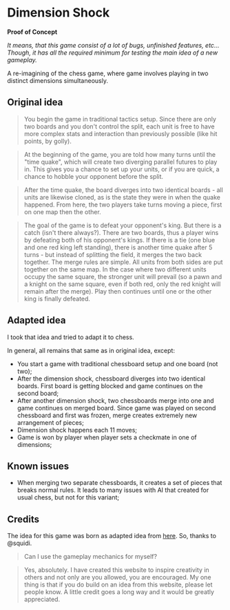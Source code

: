 # Dimension Shock

**Proof of Concept**

*It means, that this game consist of a lot of bugs, unfinished features, etc...*
*Though, it has all the required minimum for testing the main idea of a new gameplay.*

A re-imagining of the chess game, where game involves playing in two distinct dimensions simultaneously.

## Original idea

> You begin the game in traditional tactics setup.
> Since there are only two boards and you don't control the split, each unit is free to have more complex stats and interaction than previously possible (like hit points, by golly).

> At the beginning of the game, you are told how many turns until the "time quake", which will create two diverging parallel futures to play in.
> This gives you a chance to set up your units, or if you are quick, a chance to hobble your opponent before the split.

> After the time quake, the board diverges into two identical boards - all units are likewise cloned, as is the state they were in when the quake happened.
> From here, the two players take turns moving a piece, first on one map then the other.

> The goal of the game is to defeat your opponent's king.
> But there is a catch (isn't there always?).
> There are two boards, thus a player wins by defeating both of his opponent's kings.
> If there is a tie (one blue and one red king left standing), there is another time quake after 5 turns - but instead of splitting the field, it merges the two back together.
> The merge rules are simple.
> All units from both sides are put together on the same map.
> In the case where two different units occupy the same square, the stronger unit will prevail (so a pawn and a knight on the same square, even if both red, only the red knight will remain after the merge).
> Play then continues until one or the other king is finally defeated.

## Adapted idea

I took that idea and tried to adapt it to chess.

In general, all remains that same as in original idea, except:

- You start a game with traditional chessboard setup and one board (not two);
- After the dimension shock, chessboard diverges into two identical boards. First board is getting blocked and game continues on the second board;
- After another dimension shock, two chessboards merge into one and game continues on merged board. Since game was played on second chessboard and first was frozen, merge creates extremely new arrangement of pieces;
- Dimension shock happens each 11 moves;
- Game is won by player when player sets a checkmate in one of dimensions;

## Known issues

- When merging two separate chessboards, it creates a set of pieces that breaks normal rules. It leads to many issues with AI that created for usual chess, but not for this variant;

## Credits

The idea for this game was born as adapted idea from [here](http://www.squidi.net/three/entry.php?id=99).
So, thanks to @squidi.

> Can I use the gameplay mechanics for myself?

> Yes, absolutely.
> I have created this website to inspire creativity in others and not only are you allowed, you are encouraged.
> My one thing is that if you do build on an idea from this website, please let people know.
> A little credit goes a long way and it would be greatly appreciated.

